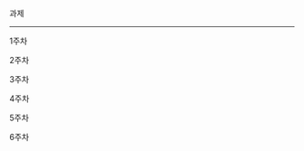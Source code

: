 과제

---------------------------------------------------------------------------------

1주차 


2주차


3주차


4주차


5주차


6주차




